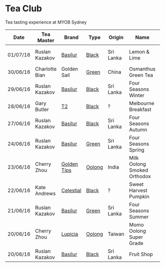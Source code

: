 # Tea Club 
Tea tasting experience at MYOB Sydney

| Date     | Tea Master      | Brand         | Type     | Origin    | Name                        | Flavor                 |
|----------|-----------------|---------------|----------|-----------|-----------------------------|------------------------|
| 01/07/16 | Ruslan Kazakov  | [Basilur]     | [Black]  | Sri Lanka | Lemon & Lime                | Lemon, Lime, Pineapple |
| 30/06/16 | Charlotte Bian  | Golden Sail   | [Green]  | China     | Osmanthus Green Tea         | Osmanthus              |
| 29/06/16 | Ruslan Kazakov  | [Basilur]     | [Black]  | Sri Lanka | Four Seasons Winter         | Cranberry              |
| 28/06/16 | Gary Butler     | [T2]          | [Black]  | ?         | Melbourne Breakfast         | Vanilla                |
| 27/06/16 | Ruslan Kazakov  | [Basilur]     | [Black]  | Sri Lanka | Four Seasons Autumn         |                        |
| 24/06/16 | Ruslan Kazakov  | [Basilur]     | [Green]  | Sri Lanka | Four Seasons Spring         |                        |
| 23/06/16 | Cherry Zhou     | [Golden Tips] | [Oolong] | India     | Milk Oolong Smoked Orthodox |                        |
| 22/06/16 | Kate Andrews    | [Celestial]   | [Black]  | ?         | Sweet Harvest Pumpkin       |                        |
| 21/06/16 | Ruslan Kazakov  | [Basilur]     | [Green]  | Sri Lanka | Four Seasons Summer         | Wild Strawberry        |
| 20/06/16 | Cherry Zhou     | [Lupicia]     | [Oolong] | Taiwan    | Momo Oolong Super Grade     |                        |
| 20/06/16 | Ruslan Kazakov  | [Basilur]     | [Black]  | Sri Lanka | Fruit Shop                  |                        |
<!-- Type -->
[Black]: https://en.wikipedia.org/wiki/Black_tea
[Green]: https://en.wikipedia.org/wiki/Green_tea
[White]: https://en.wikipedia.org/wiki/White_tea
[Oolong]: https://en.wikipedia.org/wiki/Oolong

<!-- Brand -->
[Basilur]: http://www.basilurtea.com
[Celestial]: http://www.celestialseasonings.com
[T2]: http://www.t2tea.com
[Lupicia]: http://www.lupicia.com.au
[Golden Tips]: http://www.goldentipstea.com
